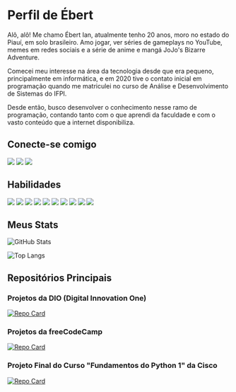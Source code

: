 # Perfil de Ébert

Alô, alô! Me chamo Ébert Ian, atualmente tenho 20 anos, moro no estado do Piauí, em solo brasileiro. Amo jogar, ver séries de gameplays no YouTube, memes em redes sociais e a série de anime e mangá JoJo's Bizarre Adventure.

Comecei meu interesse na área da tecnologia desde que era pequeno, principalmente em informática, e em 2020 tive o contato inicial em programação quando me matriculei no curso de Análise e Desenvolvimento de Sistemas do IFPI. 

Desde então, busco desenvolver o conhecimento nesse ramo de programação, contando tanto com o que aprendi da faculdade e com o vasto conteúdo que a internet disponibiliza.



## Conecte-se comigo
[![](https://img.shields.io/badge/LinkedIn-0077B5?style=for-the-badge&logo=linkedin&logoColor=white)](https://www.linkedin.com/in/ebert-sl/)
[![](https://img.shields.io/badge/Meu%20Perfil%20na%20DIO-475ebe?style=for-the-badge)](https://www.dio.me/users/ebertis2002)
[![](https://img.shields.io/badge/Meu%20Perfil%20no%20FCC-1b1b32?style=for-the-badge)](https://www.freecodecamp.org/the_lsie)

## Habilidades
![](https://img.shields.io/badge/HTML-f16529?style=for-the-badge&logo=html5&logoColor=white)
![](https://img.shields.io/badge/CSS-35a9db?&style=for-the-badge&logo=css3&logoColor=white)
![](https://img.shields.io/badge/JavaScript-F7DF1E?style=for-the-badge&logo=javascript&logoColor=black)
![](https://img.shields.io/badge/Node.js-43853D?style=for-the-badge&logo=node.js&logoColor=white)
![](https://img.shields.io/badge/TypeScript-007ACC?style=for-the-badge&logo=typescript&logoColor=white)
![](https://img.shields.io/badge/Python-14354C?style=for-the-badge&logo=python&logoColor=white)
![](https://img.shields.io/badge/C-00599C?style=for-the-badge&logo=c&logoColor=white)
![](https://img.shields.io/badge/C%2B%2B-00599C?style=for-the-badge&logo=c%2B%2B&logoColor=white)
![](https://img.shields.io/badge/Java-ED8B00?style=for-the-badge&logo=openjdk&logoColor=white)
![](https://img.shields.io/badge/PostgreSQL-316192?style=for-the-badge&logo=postgresql&logoColor=white)

## Meus Stats

![GitHub Stats](https://github-readme-stats.vercel.app/api?username=ebert-sl&theme=transparent&bg_color=000&border_color=4727CD&show_icons=true&icon_color=a387e6&title_color=d1b7f2&text_color=FFF)

![Top Langs](https://github-readme-stats-git-masterrstaa-rickstaa.vercel.app/api/top-langs/?username=ebert-sl&layout=compact&bg_color=000&border_color=4727CD&title_color=d1b7f2&text_color=FFF)


## Repositórios Principais

### Projetos da DIO (Digital Innovation One)

[![Repo Card](https://github-readme-stats.vercel.app/api/pin/?username=ebert-sl&repo=dio_projects&bg_color=000&border_color=4727CD&show_icons=true&icon_color=a387e6&title_color=d1b7f2&text_color=FFF)](https://github.com/ebert-sl/dio_projects)

### Projetos da freeCodeCamp

[![Repo Card](https://github-readme-stats.vercel.app/api/pin/?username=ebert-sl&repo=freecodecamp_projects&bg_color=000&border_color=4727CD&show_icons=true&icon_color=a387e6&title_color=d1b7f2&text_color=FFF)](https://github.com/ebert-sl/freecodecamp_projects)

### Projeto Final do Curso "Fundamentos do Python 1" da Cisco

[![Repo Card](https://github-readme-stats.vercel.app/api/pin/?username=ebert-sl&repo=maratonapython_ifpi&bg_color=000&border_color=4727CD&show_icons=true&icon_color=a387e6&title_color=d1b7f2&text_color=FFF)](https://github.com/ebert-sl/maratonapython_ifpi)
